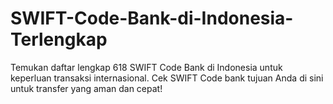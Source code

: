 # SWIFT-Code-Bank-di-Indonesia-Terlengkap
Temukan daftar lengkap 618 SWIFT Code Bank di Indonesia untuk keperluan transaksi internasional. Cek SWIFT Code bank tujuan Anda di sini untuk transfer yang aman dan cepat!
